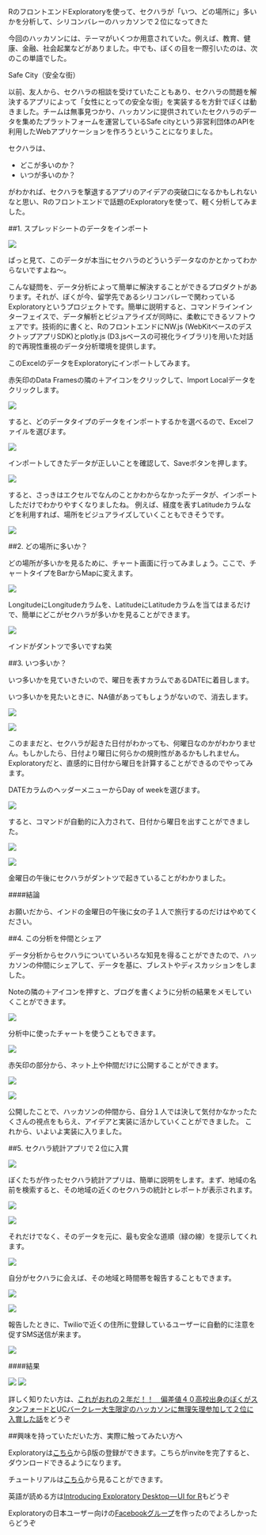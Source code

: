 RのフロントエンドExploratoryを使って、セクハラが「いつ、どの場所に」多いかを分析して、シリコンバレーのハッカソンで２位になってきた

今回のハッカソンには、テーマがいくつか用意されていた。例えば、教育、健康、金融、社会起業などがありました。中でも、ぼくの目を一際引いたのは、次のこの単語でした。

Safe City（安全な街）

以前、友人から、セクハラの相談を受けていたこともあり、セクハラの問題を解決するアプリによって「女性にとっての安全な街」を実装するを方針でぼくは動きました。チームは無事見つかり、ハッカソンに提供されていたセクハラのデータを集めたプラットフォームを運営しているSafe cityという非営利団体のAPIを利用したWebアプリケーションを作ろうということになりました。

セクハラは、

- どこが多いのか？
- いつが多いのか？

がわかれば、セクハラを撃退するアプリのアイデアの突破口になるかもしれないなと思い、Rのフロントエンドで話題のExploratoryを使って、軽く分析してみました。

##1. スプレッドシートのデータをインポート

![](images/sekuhara-data.png)

ぱっと見て、このデータが本当にセクハラのどういうデータなのかとかってわからないですよね〜。

こんな疑問を、データ分析によって簡単に解決することができるプロダクトがあります。それが、ぼくが今、留学先であるシリコンバレーで関わっているExploratoryというプロジェクトです。簡単に説明すると、コマンドラインインターフェイスで、データ解析とビジュアライズが同時に、柔軟にできるソフトウェアです。技術的に書くと、RのフロントエンドにNW.js (WebKitベースのデスクトップアプリSDK)とplotly.js (D3.jsベースの可視化ライブラリ)を用いた対話的で再現性重視のデータ分析環境を提供します。

このExcelのデータをExploratoryにインポートしてみます。

赤矢印のData Framesの隣の＋アイコンをクリックして、Import Localデータをクリックします。

![](images/sekuhara-local.png)

すると、どのデータタイプのデータをインポートするかを選べるので、Excelファイルを選びます。

![](images/sekuhara-excel.png)

インポートしてきたデータが正しいことを確認して、Saveボタンを押します。

![](images/sekuhara-save.png)

すると、さっきはエクセルでなんのことかわからなかったデータが、インポートしただけでわかりやすくなりましたね。
例えば、経度を表すLatitudeカラムなどを利用すれば、場所をビジュアライズしていくこともできそうです。

![](images/sekuhara-latitude.png)

##2. どの場所に多いか？

どの場所が多いかを見るために、チャート画面に行ってみましょう。ここで、チャートタイプをBarからMapに変えます。

![](images/sekuhara-map.png)

LongitudeにLongitudeカラムを、LatitudeにLatitudeカラムを当てはまるだけで、簡単にどこがセクハラが多いかを見ることができます。

![](images/where-sekuhara.png)

インドがダントツで多いですね笑

##3. いつ多いか？

いつ多いかを見ていきたいので、曜日を表すカラムであるDATEに着目します。

いつ多いかを見たいときに、NA値があってもしょうがないので、消去します。

![](images/sekuhara-removena3.png)

![](images/sekuhara-removena4.png)

このままだと、セクハラが起きた日付がわかっても、何曜日なのかがわかりません。もしかしたら、日付より曜日に何らかの規則性があるかもしれません。Exploratoryだと、直感的に日付から曜日を計算することができるのでやってみます。

DATEカラムのヘッダーメニューからDay of weekを選びます。

![](images/sekuhara-day.png)

すると、コマンドが自動的に入力されて、日付から曜日を出すことができました。

![](images/sekuhara-week.png)

![](images/when-sekuhara.png)

金曜日の午後にセクハラがダントツで起きていることがわかりました。


####結論

お願いだから、インドの金曜日の午後に女の子１人で旅行するのだけはやめてください。

##4. この分析を仲間とシェア

データ分析からセクハラについていろいろな知見を得ることができたので、ハッカソンの仲間にシェアして、データを基に、ブレストやディスカッションをしました。

Noteの隣の＋アイコンを押すと、ブログを書くように分析の結果をメモしていくことができます。

![](images/sekuhara-note.png)

分析中に使ったチャートを使うこともできます。

![](images/when-where-sekuhara.png)

赤矢印の部分から、ネット上や仲間だけに公開することができます。

![](images/when-where-chart.png)

![](images/when-where-blog.png)

公開したことで、ハッカソンの仲間から、自分１人では決して気付かなかったたくさんの視点をもらえ、アイデアと実装に活かしていくことができました。
これから、いよいよ実装に入りました。

##5. セクハラ統計アプリで２位に入賞


![](images/sekuhara1.png)

ぼくたちが作ったセクハラ統計アプリは、簡単に説明をします。まず、地域の名前を検索すると、その地域の近くのセクハラの統計とレポートが表示されます。

![](images/sekuhara2.png)

![](images/sekuhara3.png)

それだけでなく、そのデータを元に、最も安全な道順（緑の線）を提示してくれます。

![](images/sekuhara4.png)

自分がセクハラに会えば、その地域と時間帯を報告することもできます。

![](images/sekuhara5.png)

![](images/sekuhara6.png)

報告したときに、Twilioで近くの住所に登録しているユーザーに自動的に注意を促すSMS送信が来ます。

![](images/sekuhara7.png)


####結果

![](images/hackathon-win2.png)
![](images/hackathon-win.png)

詳しく知りたい方は、[これがおれの２年だ！！　偏差値４０高校出身のぼくがスタンフォードとUCバークレー大生限定のハッカソンに無理矢理参加して２位に入賞した話](https://www.facebook.com/groups/1087437647994959/members/
)をどうぞ

##興味を持っていただいた方、実際に触ってみたい方へ

Exploratoryは[こちら](https://exploratory.io/s
)からβ版の登録ができます。こちらがinviteを完了すると、ダウンロードできるようになります。

チュートリアルは[こちら](http://docs.exploratory.io/tutorials/intro.html
)から見ることができます。

英語が読める方は[Introducing Exploratory Desktop — UI for R](https://blog.exploratory.io/introducing-exploratory-desktop-ui-for-r-895d94ef3b7b#.4dncgv1rt
)もどうぞ

Exploratoryの日本ユーザー向けの[Facebookグループ](https://www.facebook.com/groups/1087437647994959/members/
)を作ったのでよろしかったらどうぞ

